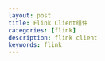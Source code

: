 ```yaml
---
layout: post
title: Flink Client组件
categories: [flink]
description: flink client
keywords: flink
---
```



